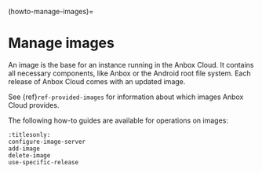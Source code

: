 (howto-manage-images)=
# Manage images

An image is the base for an instance running in the Anbox Cloud. It contains all necessary components, like Anbox or the Android root file system. Each release of Anbox Cloud comes with an updated image.

See {ref}`ref-provided-images` for information about which images Anbox Cloud provides.

The following how-to guides are available for operations on images:

```{toctree}
:titlesonly:
configure-image-server
add-image
delete-image
use-specific-release
```
